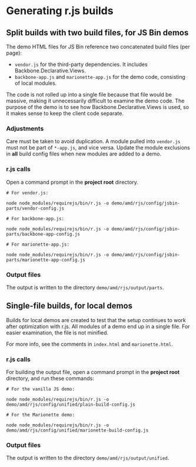 # Generating r.js builds

## Split builds with two build files, for JS Bin demos

The demo HTML files for JS Bin reference two concatenated build files (per page):

- `vendor.js` for the third-party dependencies. It includes Backbone.Declarative.Views.
- `backbone-app.js` and `marionette-app.js` for the demo code, consisting of local modules.

The code is not rolled up into a single file because that file would be massive, making it unnecessarily difficult to examine the demo code. The purpose of the demo is to see how Backbone.Declarative.Views is used, so it makes sense to keep the client code separate.

### Adjustments

Care must be taken to avoid duplication. A module pulled into `vendor.js` must not be part of `*-app.js`, and vice versa. Update the module exclusions in **all** build config files when new modules are added to a demo.

### r.js calls

Open a command prompt in the **project root** directory.

```
# For vendor.js:

node node_modules/requirejs/bin/r.js -o demo/amd/rjs/config/jsbin-parts/vendor-config.js

# For backbone-app.js:

node node_modules/requirejs/bin/r.js -o demo/amd/rjs/config/jsbin-parts/backbone-app-config.js

# For marionette-app.js:

node node_modules/requirejs/bin/r.js -o demo/amd/rjs/config/jsbin-parts/marionette-app-config.js
```

### Output files

The output is written to the directory `demo/amd/rjs/output/parts`.


## Single-file builds, for local demos

Builds for local demos are created to test that the setup continues to work after optimization with r.js. All modules of a demo end up in a single file. For easier examination, the file is not minified.

For more info, see the comments in `index.html` and `marionette.html`.

### r.js calls

For building the output file, open a command prompt in the **project root** directory, and run these commands:

```
# For the vanilla JS demo:

node node_modules/requirejs/bin/r.js -o demo/amd/rjs/config/unified/plain-build-config.js

# For the Marionette demo:

node node_modules/requirejs/bin/r.js -o demo/amd/rjs/config/unified/marionette-build-config.js
```

### Output files

The output is written to the directory `demo/amd/rjs/output/unified`.